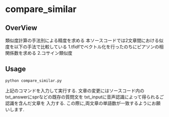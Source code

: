 # compare_similar
## OverView
  類似度計算の手法別による精度を求める
  本ソースコードでは2文章間における似度を以下の手法で比較している
  1.tfidfでベクトル化を行ったのちにピアソンの相関係数を求める
  2.コサイン類似度

## Usage
```
python compare_similar.py
```
上記のコマンドを入力して実行する.
文章の変更にはソースコード内の
txt_answerにsprなどの既存の質問文を
txt_inputに音声認識によって得られるご認識を含んだ文章を
入力する.
この際に,両文章の単語数が一致するようにお願いします.